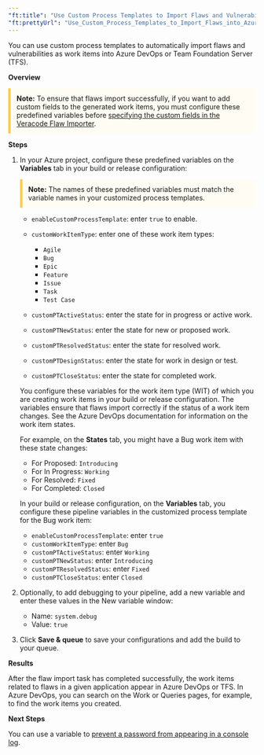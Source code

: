 ```yaml
---
"ft:title": "Use Custom Process Templates to Import Flaws and Vulnerabilities into Azure DevOps"
"ft:prettyUrl": "Use_Custom_Process_Templates_to_Import_Flaws_into_Azure_DevOps"
---
```

You can use custom process templates to automatically import flaws and vulnerabilities as work items into Azure DevOps or Team Foundation Server (TFS).

<p font-size="13pt"><b>Overview</b></p>

<p style="background-color:#FFFCF3; padding: 12px; border-left: 5px solid #F7CD55;">
<b>Note:</b> To ensure that flaws import successfully, if you want to add custom fields to the generated work items, you must configure these predefined variables before <a href="https://docs.veracode.com/r/t_vsts_flaw_importer">specifying the custom fields in the Veracode Flaw Importer</a>.</p>

<p font-size="13pt"><b>Steps</b></p>

1.  In your Azure project, configure these predefined variables on the **Variables** tab in your build or release configuration:

    <p style="background-color:#FFFCF3; padding: 12px; border-left: 5px solid #F7CD55;">
    <b>Note:</b> The names of these predefined variables must match the variable names in your customized process templates.</p>

    - `enableCustomProcessTemplate`: enter `true` to enable.
    - `customWorkItemType`: enter one of these work item types:

        - `Agile`
        - `Bug`
        - `Epic`
        - `Feature`
        - `Issue`
        - `Task`
        - `Test Case`

    - `customPTActiveStatus`: enter the state for in progress or active work.
    - `customPTNewStatus`: enter the state for new or proposed work.
    - `customPTResolvedStatus`: enter the state for resolved work.
    - `customPTDesignStatus`: enter the state for work in design or test.
    - `customPTCloseStatus`: enter the state for completed work.

    You configure these variables for the work item type (WIT) of which you are creating work items in your build or release configuration. The variables ensure that flaws import correctly if the status of a work item changes. See the Azure DevOps documentation for information on the work item states.

    For example, on the **States** tab, you might have a Bug work item with these state changes:

    - For Proposed: `Introducing`
    - For In Progress: `Working`
    - For Resolved: `Fixed`
    - For Completed: `Closed`

    In your build or release configuration, on the **Variables** tab, you configure these pipeline variables in the customized process template for the Bug work item:

    - `enableCustomProcessTemplate`: enter `true`
    - `customWorkItemType`: enter `Bug`
    - `customPTActiveStatus`: enter `Working`
    - `customPTNewStatus`: enter `Introducing`
    - `customPTResolvedStatus`: enter `Fixed`
    - `customPTCloseStatus`: enter `Closed`
 
2.  Optionally, to add debugging to your pipeline, add a new variable and enter these values in the New variable window:

    - Name: `system.debug`
    - Value: `true`
 
3.  Click **Save & queue** to save your configurations and add the build to your queue.

<p font-size="13pt"><b>Results</b></p>

After the flaw import task has completed successfully, the work items related to flaws in a given application appear in Azure DevOps or TFS. In Azure DevOps, you can search on the Work or Queries pages, for example, to find the work items you created.

<p font-size="13pt"><b>Next Steps</b></p>

You can use a variable to [prevent a password from appearing in a console log](https://docs.veracode.com/r/t_hide_password).